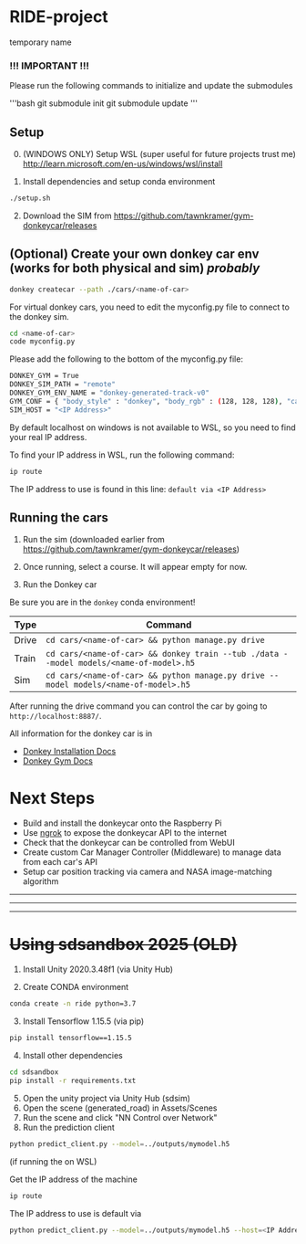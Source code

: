 # RIDE-project
temporary name

### !!! IMPORTANT !!!

Please run the following commands to initialize and update the submodules

'''bash
git submodule init
git submodule update
'''


## Setup

0. (WINDOWS ONLY) Setup WSL (super useful for future projects trust me)
http://learn.microsoft.com/en-us/windows/wsl/install

1. Install dependencies and setup conda environment

```bash
./setup.sh
```

2. Download the SIM from https://github.com/tawnkramer/gym-donkeycar/releases

## (Optional) Create your own donkey car env (works for both physical and sim) *probably*

```bash
donkey createcar --path ./cars/<name-of-car>
```

For virtual donkey cars, you need to edit the myconfig.py file to connect to the donkey sim.

```bash
cd <name-of-car>
code myconfig.py
```

Please add the following to the bottom of the myconfig.py file:

```bash
DONKEY_GYM = True
DONKEY_SIM_PATH = "remote" 
DONKEY_GYM_ENV_NAME = "donkey-generated-track-v0" 
GYM_CONF = { "body_style" : "donkey", "body_rgb" : (128, 128, 128), "car_name" : "<name-of-car>", "font_size" : 100}
SIM_HOST = "<IP Address>" 
```

By default localhost on windows is not available to WSL, so you need to find your real IP address.

To find your IP address in WSL, run the following command:

```bash
ip route
```

The IP address to use is found in this line: `default via <IP Address>`

## Running the cars

1. Run the sim (downloaded earlier from https://github.com/tawnkramer/gym-donkeycar/releases)

2. Once running, select a course. It will appear empty for now.

3. Run the Donkey car

Be sure you are in the `donkey` conda environment!

| Type | Command |
|------|---------|
| Drive | `cd cars/<name-of-car> && python manage.py drive` |
| Train | `cd cars/<name-of-car> && donkey train --tub ./data --model models/<name-of-model>.h5` |
| Sim | `cd cars/<name-of-car> && python manage.py drive --model models/<name-of-model>.h5` |

After running the drive command you can control the car by going to `http://localhost:8887/`.

All information for the donkey car is in 
- [Donkey Installation Docs](https://docs.donkeycar.com/guide/host_pc/setup_ubuntu/)
- [Donkey Gym Docs](https://docs.donkeycar.com/guide/deep_learning/simulator/)



# Next Steps

- Build and install the donkeycar onto the Raspberry Pi
- Use [ngrok](https://ngrok.com/) to expose the donkeycar API to the internet
- Check that the donkeycar can be controlled from WebUI
- Create custom Car Manager Controller (Middleware) to manage data from each car's API
- Setup car position tracking via camera and NASA image-matching algorithm
---
---
---


# ~~Using sdsandbox 2025 (OLD)~~

1. Install Unity 2020.3.48f1 (via Unity Hub)

2. Create CONDA environment
```bash
conda create -n ride python=3.7
```
3. Install Tensorflow 1.15.5 (via pip) 
```bash
pip install tensorflow==1.15.5
```
4. Install other dependencies
```bash
cd sdsandbox
pip install -r requirements.txt
```
5. Open the unity project via Unity Hub (sdsim)
6. Open the scene (generated_road) in Assets/Scenes
7. Run the scene and click "NN Control over Network"
8. Run the prediction client
```bash
python predict_client.py --model=../outputs/mymodel.h5
```
(if running the on WSL)

Get the IP address of the machine
```bash
ip route
```

The IP address to use is default via <IP Address>

```bash
python predict_client.py --model=../outputs/mymodel.h5 --host=<IP Address> --port=9091
```
